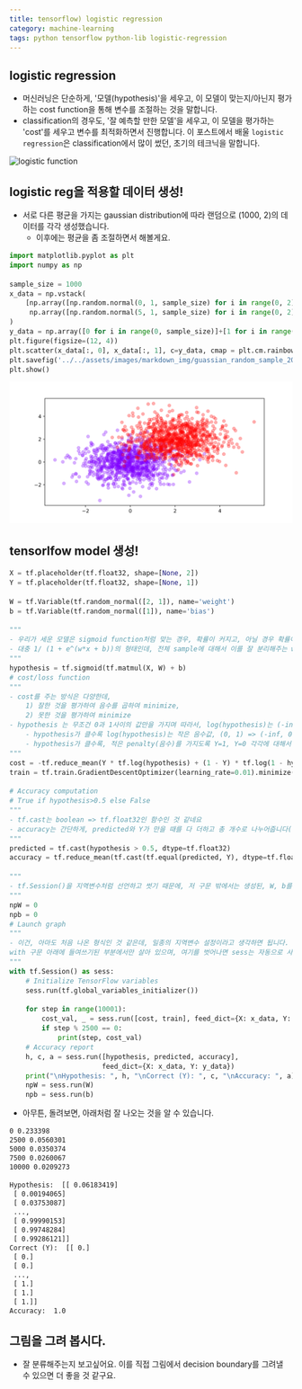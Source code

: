 ```yaml
---
title: tensorflow) logistic regression
category: machine-learning
tags: python tensorflow python-lib logistic-regression
---
```


## logistic regression

- 머신러닝은 단순하게, '모델(hypothesis)'을 세우고, 이 모델이 맞는지/아닌지 평가하는 cost function을 통해 변수를 조절하는 것을 말합니다. 
- classification의 경우도, '잘 예측할 만한 모델'을 세우고, 이 모델을 평가하는 'cost'를 세우고 변수를 최적화하면서 진행합니다. 이 포스트에서 배울 `logistic regression`은 classification에서 많이 썼던, 초기의 테크닉을 말합니다. 

![logistic function](https://upload.wikimedia.org/wikipedia/commons/thumb/8/88/Logistic-curve.svg/1200px-Logistic-curve.svg.png)

## logistic reg을 적용할 데이터 생성!

- 서로 다른 평균을 가지는 gaussian distribution에 따라 랜덤으로 (1000, 2)의 데이터를 각각 생성했습니다. 
    - 이후에는 평균을 좀 조절하면서 해볼게요. 

```python
import matplotlib.pyplot as plt
import numpy as np

sample_size = 1000
x_data = np.vstack(
    [np.array([np.random.normal(0, 1, sample_size) for i in range(0, 2)]).reshape(sample_size, 2),
     np.array([np.random.normal(5, 1, sample_size) for i in range(0, 2)]).reshape(sample_size, 2)]
)
y_data = np.array([0 for i in range(0, sample_size)]+[1 for i in range(0, sample_size)]).reshape(sample_size*2, 1)
plt.figure(figsize=(12, 4))
plt.scatter(x_data[:, 0], x_data[:, 1], c=y_data, cmap = plt.cm.rainbow, alpha=0.3)
plt.savefig('../../assets/images/markdown_img/guassian_random_sample_20180529_1545.svg')
plt.show()
```

![](/assets/images/markdown_img/guassian_random_sample_20180529_1545.svg)

## tensorlfow model 생성!

```python
X = tf.placeholder(tf.float32, shape=[None, 2])
Y = tf.placeholder(tf.float32, shape=[None, 1])

W = tf.Variable(tf.random_normal([2, 1]), name='weight')
b = tf.Variable(tf.random_normal([1]), name='bias')

"""
- 우리가 세운 모델은 sigmoid function처럼 맞는 경우, 확률이 커지고, 아닐 경우 확률이 줄어드는 모델입니다. 
- 대충 1/ (1 + e^(w*x + b))의 형태인데, 전체 sample에 대해서 이를 잘 분리해주는 w, b를 찾아내는 것이죠. 
"""
hypothesis = tf.sigmoid(tf.matmul(X, W) + b)
# cost/loss function
"""
- cost를 주는 방식은 다양한데, 
    1) 잘한 것을 평가하여 음수를 곱하여 minimize, 
    2) 못한 것을 평가하여 minimize
- hypothesis 는 무조건 0과 1사이의 값만을 가지며 따라서, log(hypothesis)는 (-inf, 0)의 값을 가집니다. 
    - hypothesis가 클수록 log(hypothesis)는 작은 음수값, (0, 1) => (-inf, 0)
    - hypothesis가 클수록, 적은 penalty(음수)를 가지도록 Y=1, Y=0 각각에 대해서 항을 정의하고 그 총합을 minimizegka 
"""
cost = -tf.reduce_mean(Y * tf.log(hypothesis) + (1 - Y) * tf.log(1 - hypothesis))
train = tf.train.GradientDescentOptimizer(learning_rate=0.01).minimize(cost)

# Accuracy computation
# True if hypothesis>0.5 else False
"""
- tf.cast는 boolean => tf.float32인 함수인 것 같네요 
- accuracy는 간단하게, predicted와 Y가 만을 때를 다 더하고 총 개수로 나누어줍니다(평균)
"""
predicted = tf.cast(hypothesis > 0.5, dtype=tf.float32)
accuracy = tf.reduce_mean(tf.cast(tf.equal(predicted, Y), dtype=tf.float32))

"""
- tf.Session()을 지역변수처럼 선언하고 썻기 때문에, 저 구문 밖에서는 생성된, W, b를 쓸 수 없어요. 물론 함수로 만들어서 해도 되긴 하지만, 귀찮아서 그냥 아래처럼 새로운 변수를 만들어 놓고 최종 값을 저기에 넣어주는 식으로 했어요. 
"""
npW = 0
npb = 0
# Launch graph
"""
- 이건, 아마도 처음 나온 형식인 것 같은데, 일종의 지역변수 설정이라고 생각하면 됩니다. 
with 구문 아래에 들여쓰기된 부분에서만 살아 있으며, 여기를 벗어나면 sess는 자동으로 사라짐. 
"""
with tf.Session() as sess:
    # Initialize TensorFlow variables
    sess.run(tf.global_variables_initializer())
    
    for step in range(10001):
        cost_val, _ = sess.run([cost, train], feed_dict={X: x_data, Y: y_data})
        if step % 2500 == 0:
            print(step, cost_val)
    # Accuracy report
    h, c, a = sess.run([hypothesis, predicted, accuracy],
                       feed_dict={X: x_data, Y: y_data})
    print("\nHypothesis: ", h, "\nCorrect (Y): ", c, "\nAccuracy: ", a)
    npW = sess.run(W)
    npb = sess.run(b)
```

- 아무튼, 돌려보면, 아래처럼 잘 나오는 것을 알 수 있습니다. 

```
0 0.233398
2500 0.0560301
5000 0.0350374
7500 0.0260067
10000 0.0209273

Hypothesis:  [[ 0.06183419]
 [ 0.00194065]
 [ 0.03753087]
 ..., 
 [ 0.99990153]
 [ 0.99748284]
 [ 0.99286121]] 
Correct (Y):  [[ 0.]
 [ 0.]
 [ 0.]
 ..., 
 [ 1.]
 [ 1.]
 [ 1.]] 
Accuracy:  1.0
```

## 그림을 그려 봅시다. 

- 잘 분류해주는지 보고싶어요. 이를 직접 그림에서 decision boundary를 그려낼 수 있으면 더 좋을 것 같구요. 